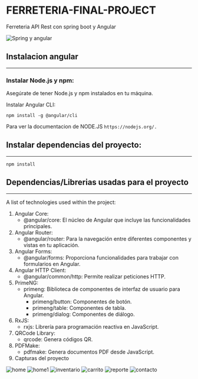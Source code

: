 # FERRETERIA-FINAL-PROJECT
Ferreteria API Rest con spring boot y Angular

![Spring y angular](https://www.filepicker.io/api/file/fUQ7OU6CQxmF0pFCiNxu)

## Instalacion angular
***
### Instalar Node.js y npm:
Asegúrate de tener Node.js y npm instalados en tu máquina. 

Instalar Angular CLI:
```
npm install -g @angular/cli

```
Para ver la documentacion de NODE.JS ```https://nodejs.org/.``` 

## Instalar dependencias del proyecto:
***
```
npm install

```

## Dependencias/Librerias usadas para el proyecto
***
A list of technologies used within the project:
1. Angular Core:
      * @angular/core: El núcleo de Angular que incluye las funcionalidades principales. 
2. Angular Router:
      * @angular/router: Para la navegación entre diferentes componentes y vistas en tu aplicación.
3.  Angular Forms:
      * @angular/forms: Proporciona funcionalidades para trabajar con formularios en Angular.
4. Angular HTTP Client:
      * @angular/common/http: Permite realizar peticiones HTTP.
5. PrimeNG:
      * primeng: Biblioteca de componentes de interfaz de usuario para Angular.
        * primeng/button: Componentes de botón.
        * primeng/table: Componentes de tabla.
        * primeng/dialog: Componentes de diálogo.
6. RxJS:
    * rxjs: Librería para programación reactiva en JavaScript.
7. QRCode Library:
    * qrcode: Genera códigos QR.
8. PDFMake:
    * pdfmake: Genera documentos PDF desde JavaScript.
9. Capturas del proyecto
    
![home](https://github.com/user-attachments/assets/88d7b4e9-a411-403d-9d9d-3eb505c953b4)
![home1](https://github.com/user-attachments/assets/6743f660-7645-44b8-bad6-01131b5c817b)
![inventario](https://github.com/user-attachments/assets/9dd1a764-f15d-4b93-8347-a9c06abc69a1)
![carrito](https://github.com/user-attachments/assets/5be43e0b-a383-4210-a78d-861083061466)
![reporte](https://github.com/user-attachments/assets/e3573910-a80a-475d-b4f8-8b2c0e376e26)
![contacto](https://github.com/user-attachments/assets/2da5fba6-a323-48e6-9c08-533c94c458d5)

